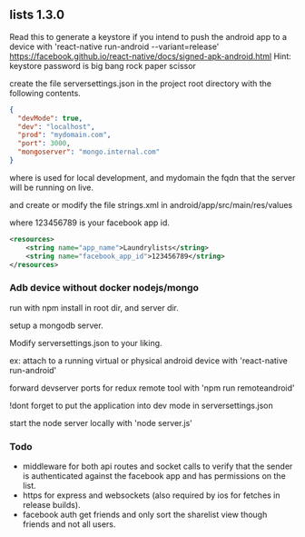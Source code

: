 ## lists 1.3.0

Read this to generate a keystore if you intend to push the android app to a device with 'react-native run-android --variant=release'
https://facebook.github.io/react-native/docs/signed-apk-android.html
Hint: keystore password is big bang rock paper scissor

create the file serversettings.json in the project root directory with the following contents.
```json
{
  "devMode": true,
  "dev": "localhost",
  "prod": "mydomain.com",
  "port": 3000,
  "mongoserver": "mongo.internal.com"
}
```
where is used for local development, and mydomain the fqdn that the server will be running on live.


and create or modify the file strings.xml in android/app/src/main/res/values

where 123456789 is your facebook app id.
```xml
<resources>
    <string name="app_name">Laundrylists</string>
    <string name="facebook_app_id">123456789</string>
</resources>
```

### Adb device without docker nodejs/mongo

run with npm install in root dir, and server dir.

setup a mongodb server.

Modify serversettings.json to your liking.

ex: attach to a running virtual or physical android device with 'react-native run-android'

forward devserver ports for redux remote tool with 'npm run remoteandroid'

!dont forget to put the application into dev mode in serversettings.json

start the node server locally with 'node server.js'

### Todo
* middleware for both api routes and socket calls to verify that the sender is authenticated against the facebook app and has permissions on the list.
* https for express and websockets (also required by ios for fetches in release builds).
* facebook auth get friends and only sort the sharelist view though friends and not all users.
